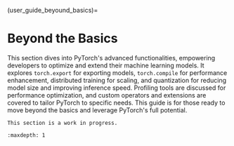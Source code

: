 (user_guide_beyound_basics)=
# Beyond the Basics

This section dives into PyTorch's advanced functionalities, empowering developers
to optimize and extend their machine learning models. It explores `torch.export` for
exporting models, `torch.compile` for performance enhancement, distributed training
for scaling, and quantization for reducing model size and improving inference speed.
Profiling tools are discussed for performance optimization, and custom operators and
extensions are covered to tailor PyTorch to specific needs. This guide is for those
ready to move beyond the basics and leverage PyTorch's full potential.

```{note}
This section is a work in progress.
```

```{toctree}
:maxdepth: 1

```

